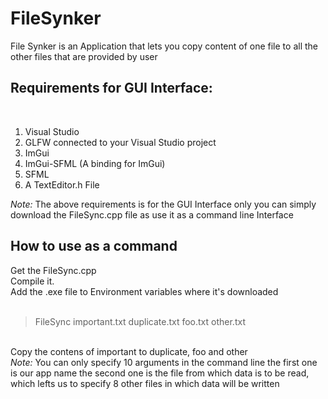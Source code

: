 # FileSynker
File Synker is an Application that lets you copy content of one file to all the other files that are provided by user

<h2>Requirements for GUI Interface:</h2> <br>
<ol>
<li> Visual Studio </li>
<li> GLFW connected to your Visual Studio project </li>
<li> ImGui </li>
<li> ImGui-SFML (A binding for ImGui) </li>
<li> SFML </li>
<li> A TextEditor.h File </li>
</ol>

<i>Note: </i> The above requirements is for the GUI Interface only you can simply download the FileSync.cpp file as use it as a command line Interface <br>

<h2>How to use as a command</h2>
Get the FileSync.cpp <br>
Compile it. <br>
Add the .exe file to Environment variables where it's downloaded <br>
<br>
<blockquote>
FileSync important.txt duplicate.txt foo.txt other.txt
</blockquote>
<br>
Copy the contens of important to duplicate, foo and other <br>
<i>Note:</i> You can only specify 10 arguments in the command line the first one is our app name the second one is the file from which data is to be read, which lefts us to specify 8 other files in which data will be written
